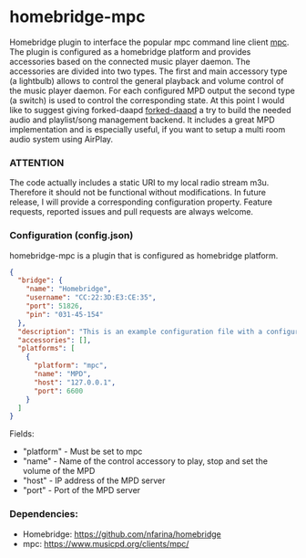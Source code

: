 # homebridge-mpc
Homebridge plugin to interface the popular mpc command line client [mpc](https://www.musicpd.org/clients/mpc/). The plugin is configured as a homebridge platform and provides accessories based on the connected music player daemon. The accessories are divided into two types. The first and main accessory type (a lightbulb) allows to control the general playback and volume control of the music player daemon. For each configured MPD output the second type (a switch) is used to control the corresponding state.
At this point I would like to suggest giving forked-daapd [forked-daapd](https://github.com/ejurgensen/forked-daapd) a try to build the needed audio and playlist/song management backend. It includes a great MPD implementation and is especially useful, if you want to setup a multi room audio system using AirPlay.

### ATTENTION
The code actually includes a static URI to my local radio stream m3u. Therefore it should not be functional without modifications. In future release, I will provide a corresponding configuration property. Feature requests, reported issues and pull requests are always welcome.

### Configuration (config.json)
homebridge-mpc is a plugin that is configured as homebridge platform.
```json
{
  "bridge": {
    "name": "Homebridge",
    "username": "CC:22:3D:E3:CE:35",
    "port": 51826,
    "pin": "031-45-154"
  },
  "description": "This is an example configuration file with a configured MPC platform. You can use this as a template for creating your own configuration file containing devices you actually own.",
  "accessories": [],
  "platforms": [
    {
      "platform": "mpc",
      "name": "MPD",
      "host": "127.0.0.1",
      "port": 6600
    }
  ]
}
```
Fields:

* "platform" - Must be set to mpc
* "name" - Name of the control accessory to play, stop and set the volume of the MPD
* "host" - IP address of the MPD server
* "port" - Port of the MPD server

### Dependencies:
 * Homebridge: https://github.com/nfarina/homebridge
 * mpc: https://www.musicpd.org/clients/mpc/
